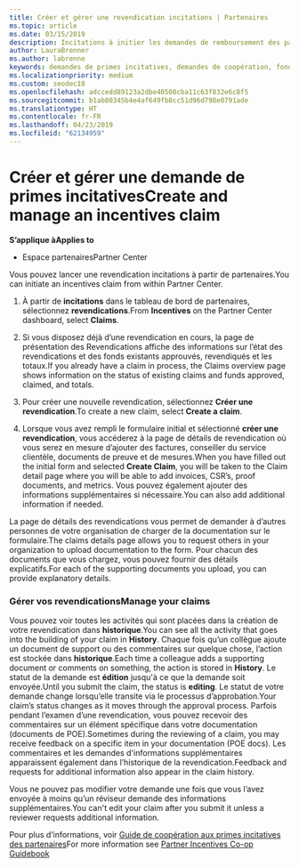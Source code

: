 ```yaml
---
title: Créer et gérer une revendication incitations | Partenaires
ms.topic: article
ms.date: 03/15/2019
description: Incitations à initier les demandes de remboursement des partenaires. Vous pouvez voir toutes les activités contenues dans la création de votre revendication dans l’historique.
author: LauraBrenner
ms.author: labrenne
keywords: demandes de primes incitatives, demandes de coopération, fonds de coopération
ms.localizationpriority: medium
ms.custom: seodec18
ms.openlocfilehash: adccedd89123a2dbe40500cba11c63f832e6c8f5
ms.sourcegitcommit: b1ab80345b4e4af649fb8cc51d96d798e0791ade
ms.translationtype: HT
ms.contentlocale: fr-FR
ms.lasthandoff: 04/23/2019
ms.locfileid: "62134959"
---
```

# <a name="create-and-manage-an-incentives-claim"></a><span data-ttu-id="1a34c-105">Créer et gérer une demande de primes incitatives</span><span class="sxs-lookup"><span data-stu-id="1a34c-105">Create and manage an incentives claim</span></span>

<span data-ttu-id="1a34c-106">**S’applique à**</span><span class="sxs-lookup"><span data-stu-id="1a34c-106">**Applies to**</span></span>
- <span data-ttu-id="1a34c-107">Espace partenaires</span><span class="sxs-lookup"><span data-stu-id="1a34c-107">Partner Center</span></span>

<span data-ttu-id="1a34c-108">Vous pouvez lancer une revendication incitations à partir de partenaires.</span><span class="sxs-lookup"><span data-stu-id="1a34c-108">You can initiate an incentives claim from within Partner Center.</span></span> 

1. <span data-ttu-id="1a34c-109">À partir de **incitations** dans le tableau de bord de partenaires, sélectionnez **revendications**.</span><span class="sxs-lookup"><span data-stu-id="1a34c-109">From **Incentives** on the Partner Center dashboard, select **Claims**.</span></span>

2.  <span data-ttu-id="1a34c-110">Si vous disposez déjà d’une revendication en cours, la page de présentation des Revendications affiche des informations sur l’état des revendications et des fonds existants approuvés, revendiqués et les totaux.</span><span class="sxs-lookup"><span data-stu-id="1a34c-110">If you already have a claim in process, the Claims overview page shows information on the status of existing claims and funds approved, claimed, and totals.</span></span>

3.  <span data-ttu-id="1a34c-111">Pour créer une nouvelle revendication, sélectionnez **Créer une revendication**.</span><span class="sxs-lookup"><span data-stu-id="1a34c-111">To create a new claim, select **Create a claim**.</span></span>

4.  <span data-ttu-id="1a34c-112">Lorsque vous avez rempli le formulaire initial et sélectionné **créer une revendication**, vous accéderez à la page de détails de revendication où vous serez en mesure d’ajouter des factures, conseiller du service clientèle, documents de preuve et de mesures.</span><span class="sxs-lookup"><span data-stu-id="1a34c-112">When you have filled out the initial form and selected **Create Claim**, you will be taken to the Claim detail page where you will be able to add invoices, CSR’s, proof documents, and metrics.</span></span> <span data-ttu-id="1a34c-113">Vous pouvez également ajouter des informations supplémentaires si nécessaire.</span><span class="sxs-lookup"><span data-stu-id="1a34c-113">You can also add additional information if needed.</span></span>

<span data-ttu-id="1a34c-114">La page de détails des revendications vous permet de demander à d’autres personnes de votre organisation de charger de la documentation sur le formulaire.</span><span class="sxs-lookup"><span data-stu-id="1a34c-114">The claims details page allows you to request others in your organization to upload documentation to the form.</span></span> <span data-ttu-id="1a34c-115">Pour chacun des documents que vous chargez, vous pouvez fournir des détails explicatifs.</span><span class="sxs-lookup"><span data-stu-id="1a34c-115">For each of the supporting documents you upload, you can provide explanatory details.</span></span> 

### <a name="manage-your-claims"></a><span data-ttu-id="1a34c-116">Gérer vos revendications</span><span class="sxs-lookup"><span data-stu-id="1a34c-116">Manage your claims</span></span>

<span data-ttu-id="1a34c-117">Vous pouvez voir toutes les activités qui sont placées dans la création de votre revendication dans **historique**.</span><span class="sxs-lookup"><span data-stu-id="1a34c-117">You can see all the activity that goes into the building of your claim in **History**.</span></span> <span data-ttu-id="1a34c-118">Chaque fois qu’un collègue ajoute un document de support ou des commentaires sur quelque chose, l’action est stockée dans **historique**.</span><span class="sxs-lookup"><span data-stu-id="1a34c-118">Each time a colleague adds a supporting document or comments on something, the action is stored in **History**.</span></span> <span data-ttu-id="1a34c-119">Le statut de la demande est **édition** jusqu'à ce que la demande soit envoyée.</span><span class="sxs-lookup"><span data-stu-id="1a34c-119">Until you submit the claim, the status is **editing**.</span></span> <span data-ttu-id="1a34c-120">Le statut de votre demande change lorsqu’elle transite via le processus d’approbation.</span><span class="sxs-lookup"><span data-stu-id="1a34c-120">Your claim’s status changes as it moves through the approval process.</span></span> <span data-ttu-id="1a34c-121">Parfois pendant l’examen d’une revendication, vous pouvez recevoir des commentaires sur un élément spécifique dans votre documentation (documents de POE).</span><span class="sxs-lookup"><span data-stu-id="1a34c-121">Sometimes during the reviewing of a claim, you may receive feedback on a specific item in your documentation (POE docs).</span></span> <span data-ttu-id="1a34c-122">Les commentaires et les demandes d'informations supplémentaires apparaissent également dans l’historique de la revendication.</span><span class="sxs-lookup"><span data-stu-id="1a34c-122">Feedback and requests for additional information also appear in the claim history.</span></span> 

<span data-ttu-id="1a34c-123">Vous ne pouvez pas modifier votre demande une fois que vous l’avez envoyée à moins qu’un réviseur demande des informations supplémentaires.</span><span class="sxs-lookup"><span data-stu-id="1a34c-123">You can't edit your claim after you submit it unless a reviewer requests additional information.</span></span>

<span data-ttu-id="1a34c-124">Pour plus d’informations, voir [Guide de coopération aux primes incitatives des partenaires](https://assets.microsoft.com/coop-guidebook.pdf)</span><span class="sxs-lookup"><span data-stu-id="1a34c-124">For more information see [Partner Incentives Co-op Guidebook](https://assets.microsoft.com/coop-guidebook.pdf)</span></span>
